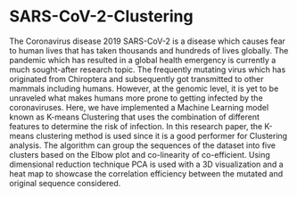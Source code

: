# SARS-CoV-2-Clustering


The Coronavirus disease 2019 SARS-CoV-2 is a disease which causes fear to human lives that has taken thousands and hundreds of lives globally. The pandemic which has resulted in a global health emergency is currently a much sought-after research topic. The frequently mutating virus which has originated from Chiroptera and subsequently got transmitted to other mammals including humans. However, at the genomic level, it is yet to be unraveled what makes humans more prone to getting infected by the coronaviruses. Here, we have implemented a Machine Learning model known as K-means Clustering that uses the combination of different features to determine the risk of infection. In this research paper, the K-means clustering method is used since it is a good performer for Clustering analysis. The algorithm can group the sequences of the dataset into five clusters based on the Elbow plot and co-linearity of co-efficient. Using dimensional reduction technique PCA is used with a 3D visualization and a heat map to showcase the correlation efficiency between the mutated and original sequence considered.
